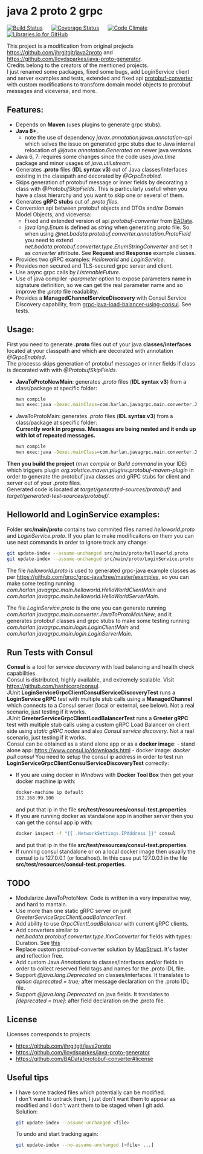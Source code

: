 # java 2 proto 2 grpc

[![Build Status](https://travis-ci.org/fabri1983/java2proto2grpc.svg?branch=master)](https://travis-ci.org/fabri1983/java2proto2grpc?branch=master)
&nbsp;&nbsp;&nbsp;&nbsp;
[![Coverage Status](https://coveralls.io/repos/github/fabri1983/java2proto2grpc/badge.svg)](https://coveralls.io/github/fabri1983/java2proto2grpc?branch=master)
&nbsp;&nbsp;&nbsp;&nbsp;
[![Code Climate](https://codeclimate.com/github/fabri1983/java2proto2grpc/badges/gpa.svg)](https://codeclimate.com/github/fabri1983/java2proto2grpc)
&nbsp;&nbsp;&nbsp;&nbsp;
[![Libraries.io for GitHub](https://badgen.net/badge/libraries.io/fabri1983/blue)](https://libraries.io/github/fabri1983/java2proto2grpc)


This project is a modification from original projects https://github.com/jhrgitgit/java2proto and https://github.com/lloydsparkes/java-proto-generator.  
Credits belong to the creators of the mentioned projects.  
I just renamed some packages, fixed some bugs, add LoginService client and server examples and tests, extended and fixed api 
[protobuf-converter](https://github.com/BAData/protobuf-converter "protobuf-converter") with custom modifications to transform domain 
model objects to protobuf messages and viceversa, and more.


Features:
---
- Depends on **Maven** (uses plugins to generate grpc stubs).
- **Java 8+**. 
	- note the use of dependency *javax.annotation:javax.annotation-api* which solves the issue on generated grpc stubs due to Java internal 
	relocation of *@javax.annotation.Generated* on newer java versions.
- Java 6, 7: requires some changes since the code uses *java.time* package and minor usages of *java.util.stream*.
- Generates **.proto** files (**IDL syntax v3**) out of Java classes/interfaces existing in the classpath and decorated by *@GrpcEnabled*.
- Skips generation of protobuf message or inner fields by decorating a class with *@ProtobufSkipFields*. This is particularly usefull when you 
have a class hierarchy and you want to skip one or several of them.
- Generates **gRPC stubs** out of *.proto files*.
- Conversion api between protobuf objects and DTOs and/or Domain Model Objects, and viceversa:
	- Fixed and extended version of api *protobuf-converter* from [BAData](https://github.com/BAData/protobuf-converter "protobuf-converter").
	- *java.lang.Enum* is defined as *string* when generating proto file. 
	So when using *@net.badata.protobuf.converter.annotation.ProtoField* you need to extend *net.badata.protobuf.converter.type.EnumStringConverter* 
	and set it as *converter* attribute. See **Request** and **Response** example classes.
- Provides two gRPC examples: *Helloworld* and *LoginService*.
- Provides non secured and TLS-secured grpc server and client.
- Use async grpc calls by *ListenableFuture*.
- Use of java compiler *-parameter* option to expose parameters name in signature definition, so we can get the real parameter name and 
so improve the *.proto* file readablity.
- Provides a **ManagedChannelServiceDiscovery** with Consul Service Discovery capability, 
from [grpc-java-load-balancer-using-consul](https://github.com/mykidong/grpc-java-load-balancer-using-consul). See tests.


Usage:
---
First you need to generate **.proto** files out of your java **classes/interfaces** located at your classpath 
and which are decorated with annotation *@GrpcEnabled*.  
The processs skips generation of protobuf messages or inner fields if class is decorated with with *@ProtobufSkipFields*.
- **JavaToProtoNewMain**: generates *.proto* files (**IDL syntax v3**) from a class/package at specific folder:  
	```sh
	mvn compile
	mvn exec:java -Dexec.mainClass=com.harlan.javagrpc.main.converter.JavaToProtoNewMain -Dexec.args="com.harlan.javagrpc.service.contract src/main/proto"
	```
- JavaToProtoMain: generates *.proto* files (**IDL syntax v3**) from a class/package at specific folder:  
	**Currently work in progress. Messages are being nested and it ends up with lot of repeated messages.**
	```sh
	mvn compile
	mvn exec:java -Dexec.mainClass=com.harlan.javagrpc.main.converter.JavaToProtoMain -Dexec.args="com.harlan.javagrpc.service.contract src/main/proto"
	```

**Then you build the project** (*mvn compile* or *Build command* in your IDE) which triggers plugin *org.xolstice.maven.plugins:protobuf-maven-plugin* 
in order to generate the protobuf java classes and gRPC stubs for client and server out of your *.proto* files.    
Generated code is located at *target/generated-sources/protobuf/* and *target/generated-test-sources/protobuf/*.


Helloworld and LoginService examples:
---
Folder **src/main/proto** contains two commited files named *helloworld.proto* and *LoginService.proto*. If you plan to make modificaitons 
on them you can use next commands in order to ignore track any change:
```sh
git update-index --assume-unchanged src/main/proto/helloworld.proto
git update-index --assume-unchanged src/main/proto/LoginService.proto
```

The file *helloworld.proto* is used to generated grpc-java example classes as per https://github.com/grpc/grpc-java/tree/master/examples, 
so you can make some testing running *com.harlan.javagrpc.main.helloworld.HelloWorldClientMain* 
and *com.harlan.javagrpc.main.helloworld.HelloWorldServerMain*.

The file *LoginService.proto* is the one you can generate running *com.harlan.javagrpc.main.converter.JavaToProtoMainNew*, and it generates 
protobuf classes and grpc stubs to make some testing running *com.harlan.javagrpc.main.login.LoginClientMain* 
and *com.harlan.javagrpc.main.login.LoginServerMain*.


Run Tests with Consul
---
**Consul** is a tool for *service discovery* with load balancing and health check capabilities.  
Consul is distributed, highly available, and extremely scalable. Visit https://github.com/hashicorp/consul.  
JUnit **LoginServiceGrpcClientConsulServiceDiscoveryTest** runs a **LoginService gRPC** test with multiple stub calls using a 
**ManagedChannel** which connects to a *Consul* server (local or external, see below). Not a real scenario, just testing if it works.  
JUnit **GreeterServiceGrpcClientLoadBalancerTest** runs a **Greeter gRPC** test with multiple stub calls using a custom gRPC Load Balancer 
on client side using *static gRPC nodes* and also *Consul service discovery*. Not a real scenario, just testing if it works.  
Consul can be obtained as a stand alone app or as a **docker image**:
	- stand alone app: https://www.consul.io/downloads.html
	- docker image: *docker pull consul*
You need to setup the consul ip address in order to test run **LoginServiceGrpcClientConsulServiceDiscoveryTest** correctly:
- If you are using docker in *Windows* with **Docker Tool Box** then get your docker machine ip with:
	```sh
	docker-machine ip default
	192.168.99.100
	```
	and put that ip in the file **src/test/resources/consul-test.properties**.
- If you are running docker as standalone app in another server then you can get the consul app ip with:
	```sh
	docker inspect -f "{{ .NetworkSettings.IPAddress }}" consul
	```
	and put that ip in the file **src/test/resources/consul-test.properties**.
- If running consul standalone or on a local docker image then usually the consul ip is 127.0.0.1 (or localhost).
	In this case put 127.0.0.1 in the file **src/test/resources/consul-test.properties**.


TODO
---
- Modularize JavaToProtoNew. Code is written in a very imperative way, and hard to mantain.
- Use more than one static gRPC server on junit *GreeterServiceGrpcClientLoadBalancerTest*.
- Add ability to use *GrpcClientLoadBalancer* with current gRPC clients.
- Add converters similar to *net.badata.protobuf.converter.type.XxxConverter* for fields with types: Duration. 
See [this](https://github.com/google/qrisp/blob/master/google/protobuf/java/util/src/main/java/com/google/protobuf/util/TimeUtil.java)
- Replace custom protobuf-converter solution by [MapStruct](http://mapstruct.org/). It's faster and reflection free.
- Add custom Java *Annotations* to classes/interfaces and/or fields in order to collect reserved field tags and names for the .proto IDL file.
- Support *@java.lang.Deprecated* on classes/interfaces. It translates to *option deprecated = true;* after message declaration on the .proto IDL file.
- Support *@java.lang.Deprecated* on java fields. It translates to *[deprecated = true];* after field declaration on the .proto file.


License
---
Licenses corresponds to projects:
- https://github.com/jhrgitgit/java2proto
- https://github.com/lloydsparkes/java-proto-generator
- https://github.com/BAData/protobuf-converter#license


Useful tips
---
- I have some tracked files which potentially can be modified.  
I don't want to untrack them, I just don't want them to appear as modified and I don't want them to be staged when I git add.  
Solution:
	```sh
	git update-index --assume-unchanged <file>
	```
	To undo and start tracking again:
	```sh
	git update-index --no-assume-unchanged [<file> ...]
	```
